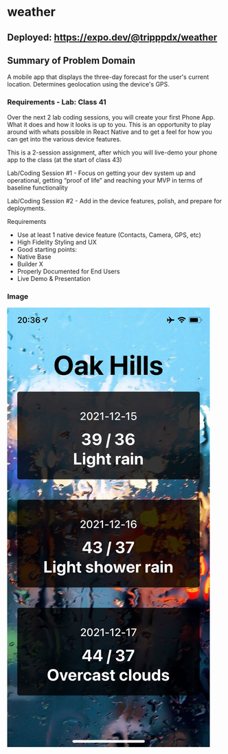 # weather

## Deployed: https://expo.dev/@tripppdx/weather

## Summary of Problem Domain

A mobile app that displays the three-day forecast for the user's current location. Determines geolocation using the device's GPS.

### Requirements - Lab: Class 41

Over the next 2 lab coding sessions, you will create your first Phone App. What it does and how it looks is up to you. This is an opportunity to play around with whats possible in React Native and to get a feel for how you can get into the various device features.

This is a 2-session assignment, after which you will live-demo your phone app to the class (at the start of class 43)

Lab/Coding Session #1 - Focus on getting your dev system up and operational, getting “proof of life” and reaching your MVP in terms of baseline functionality

Lab/Coding Session #2 - Add in the device features, polish, and prepare for deployments.

Requirements

- Use at least 1 native device feature (Contacts, Camera, GPS, etc)
- High Fidelity Styling and UX
- Good starting points:
- Native Base
- Builder X
- Properly Documented for End Users
- Live Demo & Presentation

### Image

![weather-app](./assets/weather.png)
